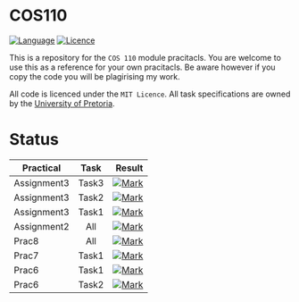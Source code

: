 # COS110

[![Language](https://img.shields.io/badge/language-C++-blue.svg)](https://isocpp.org/) [![Licence](https://licensebuttons.net/l/by-nc-sa/4.0/88x31.png)](https://creativecommons.org/licenses/by-nc-sa/4.0/)

This is a repository for the `COS 110` module pracitacls. You are welcome to use this as a reference for your own pracitacls. Be aware however if you copy the code you will be plagirising my work.

All code is licenced under the `MIT Licence`. All task specifications are owned by the [University of Pretoria](http://www.up.ac.za/).

# Status

Practical   | Task  |                                                                                             Result
----------- | :---: | -------------------------------------------------------------------------------------------------:
Assignment3 | Task3 | [![Mark](https://img.shields.io/badge/mark-100%25-brightgreen.svg)](/Assignment3/Task3/RESULTS.MD)
Assignment3 | Task2 | [![Mark](https://img.shields.io/badge/mark-100%25-brightgreen.svg)](/Assignment3/Task2/RESULTS.MD)
Assignment3 | Task1 | [![Mark](https://img.shields.io/badge/mark-100%25-brightgreen.svg)](/Assignment3/Task1/RESULTS.MD)
Assignment2 |  All  |       [![Mark](https://img.shields.io/badge/mark-100%25-brightgreen.svg)](/Assignment2/RESULTS.MD)
Prac8       |  All  |             [![Mark](https://img.shields.io/badge/mark-100%25-brightgreen.svg)](/Prac8/RESULTS.MD)
Prac7       | Task1 |             [![Mark](https://img.shields.io/badge/mark-100%25-brightgreen.svg)](/Prac7/RESULTS.MD)
Prac6       | Task1 |       [![Mark](https://img.shields.io/badge/mark-100%25-brightgreen.svg)](/Prac6/Task1/RESULTS.MD)
Prac6       | Task2 |       [![Mark](https://img.shields.io/badge/mark-100%25-brightgreen.svg)](/Prac6/Task2/RESULTS.MD)
